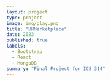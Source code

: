 ```yaml
---
layout: project
type: project
image: img/play.png
title: "UHMarketplace"
date: 2023
published: true
labels:
  - Bootstrap
  - React
  - MongoDB
summary: "Final Project for ICS 314"
---
```

